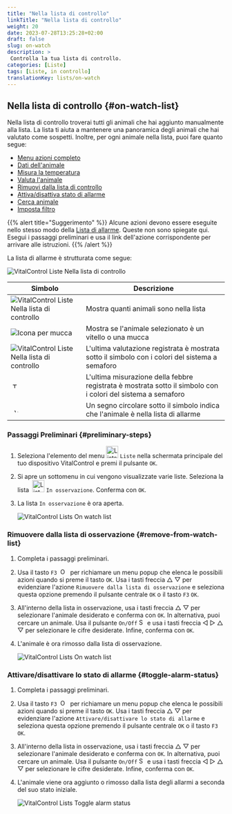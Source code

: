 ```yaml
---
title: "Nella lista di controllo"
linkTitle: "Nella lista di controllo"
weight: 20
date: 2023-07-28T13:25:28+02:00
draft: false
slug: on-watch
description: >
 Controlla la tua lista di controllo.
categories: [Liste]
tags: [Liste, in controllo]
translationKey: lists/on-watch
---
```

## Nella lista di controllo {#on-watch-list}

Nella lista di controllo troverai tutti gli animali che hai aggiunto manualmente alla lista. La lista ti aiuta a mantenere una panoramica degli animali che hai valutato come sospetti. Inoltre, per ogni animale nella lista, puoi fare quanto segue:

- [Menu azioni completo](../alarm/#full-action-menu)
- [Dati dell'animale](../alarm/#animal-data)
- [Misura la temperatura](../alarm/#take-temperature)
- [Valuta l'animale](../alarm/#rate-animal)
- [Rimuovi dalla lista di controllo](#remove-from-watch-list)
- [Attiva/disattiva stato di allarme](#toggle-alarm-status)
- [Cerca animale](../alarm/#search-animal)
- [Imposta filtro](../alarm/#set-filter)

{{% alert title="Suggerimento" %}}
Alcune azioni devono essere eseguite nello stesso modo della [Lista di allarme](../alarm). Queste non sono spiegate qui. Esegui i passaggi preliminari e usa il link dell'azione corrispondente per arrivare alle istruzioni.
{{% /alert %}}

La lista di allarme è strutturata come segue:

   ![VitalControl Liste Nella lista di controllo](../images/onwatchstructure.png "Struttura della lista di controllo")

|Simbolo   | Descrizione
|---------|-----
| ![VitalControl Liste Nella lista di controllo](../images/kopf.png "Contatore dimensione mandria") | Mostra quanti animali sono nella lista
| ![Icona per mucca](../images/kopf2.png "Testa di mucca") | Mostra se l'animale selezionato è un vitello o una mucca
| ![VitalControl Liste Nella lista di controllo](../images/auge.png "Valutazione") | L'ultima valutazione registrata è mostrata sotto il simbolo con i colori del sistema a semaforo
| &nbsp;<img src="/icons/actions/temperature.svg" width="12" align="bottom" alt="Temperatura corporea" title="Temperatura corporea" /> | L'ultima misurazione della febbre registrata è mostrata sotto il simbolo con i colori del sistema a semaforo
| &nbsp;&nbsp;<img src="/icons/header/alarm.svg" width="8" align="bottom" alt="Visualizza animale in allarme" title="Animale in allarme" /> | Un segno circolare sotto il simbolo indica che l'animale è nella lista di allarme

### Passaggi Preliminari {#preliminary-steps}

1. Seleziona l'elemento del menu <img src="/icons/main/lists.svg" width="28" align="bottom" alt="Lists" /> `Liste` nella schermata principale del tuo dispositivo VitalControl e premi il pulsante `OK`.

2. Si apre un sottomenu in cui vengono visualizzate varie liste. Seleziona la lista &nbsp;<img src="/icons/lists/onwatch.svg" width="28" align="bottom" alt="List 'On watch'" /> `In osservazione`. Conferma con `OK`.

3. La lista `In osservazione` è ora aperta.

   ![VitalControl Lists On watch list](../images/firststeps2.png "Preliminary Steps")

### Rimuovere dalla lista di osservazione {#remove-from-watch-list}

1. Completa i passaggi preliminari.

2. Usa il tasto `F3` &nbsp;<img src="/icons/footer/open-popup.svg" width="15" align="bottom" alt="Open popup" />&nbsp; per richiamare un menu popup che elenca le possibili azioni quando si preme il tasto `OK`. Usa i tasti freccia △ ▽ per evidenziare l'azione `Rimuovere dalla lista di osservazione` e seleziona questa opzione premendo il pulsante centrale `OK` o il tasto `F3` `OK`.

3. All'interno della lista in osservazione, usa i tasti freccia △ ▽ per selezionare l'animale desiderato e conferma con `OK`. In alternativa, puoi cercare un animale. Usa il pulsante `On/Off` <img src="/icons/footer/search.svg" width="15" align="bottom" alt="Search" /> e usa i tasti freccia ◁ ▷ △ ▽ per selezionare le cifre desiderate. Infine, conferma con `OK`.

4. L'animale è ora rimosso dalla lista di osservazione.

   ![VitalControl Lists On watch list](../images/remove.png "Remove from watch list")

### Attivare/disattivare lo stato di allarme {#toggle-alarm-status}

1. Completa i passaggi preliminari.

2. Usa il tasto `F3` &nbsp;<img src="/icons/footer/open-popup.svg" width="15" align="bottom" alt="Open popup" />&nbsp; per richiamare un menu popup che elenca le possibili azioni quando si preme il tasto `OK`. Usa i tasti freccia △ ▽ per evidenziare l'azione `Attivare/disattivare lo stato di allarme` e seleziona questa opzione premendo il pulsante centrale `OK` o il tasto `F3` `OK`.

3. All'interno della lista in osservazione, usa i tasti freccia △ ▽ per selezionare l'animale desiderato e conferma con `OK`. In alternativa, puoi cercare un animale. Usa il pulsante `On/Off` <img src="/icons/footer/search.svg" width="15" align="bottom" alt="Search" /> e usa i tasti freccia ◁ ▷ △ ▽ per selezionare le cifre desiderate. Infine, conferma con `OK`.


4. L'animale viene ora aggiunto o rimosso dalla lista degli allarmi a seconda del suo stato iniziale.

   ![VitalControl Lists Toggle alarm status](../images/alarmstatus.png "Toggle alarm status")
